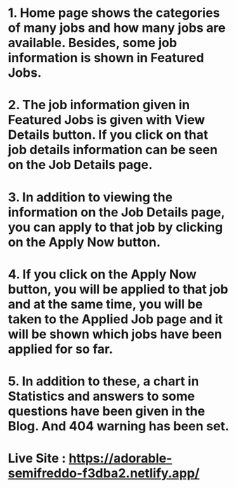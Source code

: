 # 1. Home page shows the categories of many jobs and how many jobs are available. Besides, some job information is shown in Featured Jobs.

# 2. The job information given in Featured Jobs is given with View Details button. If you click on that job details information can be seen on the Job Details page.

# 3. In addition to viewing the information on the Job Details page, you can apply to that job by clicking on the Apply Now button.

# 4. If you click on the Apply Now button, you will be applied to that job and at the same time, you will be taken to the Applied Job page and it will be shown which jobs have been applied for so far.

# 5. In addition to these, a chart in Statistics and answers to some questions have been given in the Blog. And 404 warning has been set.

# Live Site : https://adorable-semifreddo-f3dba2.netlify.app/